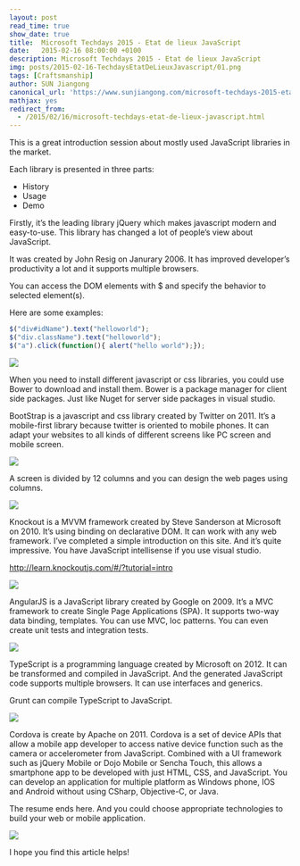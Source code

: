 ```yaml
---
layout: post
read_time: true
show_date: true
title:  Microsoft Techdays 2015 - Etat de lieux JavaScript
date:   2015-02-16 08:00:00 +0100
description: Microsoft Techdays 2015 - Etat de lieux JavaScript
img: posts/2015-02-16-TechdaysEtatDeLieuxJavascript/01.png
tags: [Craftsmanship]
author: SUN Jiangong
canonical_url: 'https://www.sunjiangong.com/microsoft-techdays-2015-etat-de-lieux-javascript.html'
mathjax: yes
redirect_from:
  - /2015/02/16/microsoft-techdays-etat-de-lieux-javascript.html
---
```



This is a great introduction session about mostly used JavaScript libraries in the market.

Each library is presented in three parts:
- History
- Usage
- Demo

Firstly, it’s the leading library jQuery which makes javascript modern and easy-to-use. This library has changed a lot of people’s view about JavaScript.

<!--more-->

It was created by John Resig on Janurary 2006. It has improved developer’s productivity a lot and it supports multiple browsers.

You can access the DOM elements with $ and specify the behavior to selected element(s).

Here are some examples:

```javascript
$("div#idName").text("helloworld");
$("div.className").text("helloworld");
$("a").click(function(){ alert("hello world");});
```


![](./../../../assets/img/posts/2015-02-16-TechdaysEtatDeLieuxJavascript/01.png)

When you need to install different javascript or css libraries, you could use Bower to download and install them. Bower is a package manager for client side packages. Just like Nuget for server side packages in visual studio.

BootStrap is a javascript and css library created by Twitter on 2011. It’s a mobile-first library because twitter is oriented to mobile phones. It can adapt your websites to all kinds of different screens like PC screen and mobile screen.

![](./../../../assets/img/posts/2015-02-16-TechdaysEtatDeLieuxJavascript/02.png)

A screen is divided by 12 columns and you can design the web pages using columns.

![](./../../../assets/img/posts/2015-02-16-TechdaysEtatDeLieuxJavascript/03.png)

Knockout is a MVVM framework created by Steve Sanderson at Microsoft on 2010. It’s using binding on declarative DOM. It can work with any web framework.
I’ve completed a simple introduction on this site. And it’s quite impressive. You have JavaScript intellisense if you use visual studio.

http://learn.knockoutjs.com/#/?tutorial=intro

![](./../../../assets/img/posts/2015-02-16-TechdaysEtatDeLieuxJavascript/04.png)

AngularJS is a JavaScript library created by Google on 2009. It’s a MVC framework to create Single Page Applications (SPA).
It supports two-way data binding, templates. You can use MVC, Ioc patterns. You can even create unit tests and integration tests.

![](./../../../assets/img/posts/2015-02-16-TechdaysEtatDeLieuxJavascript/05.png)

TypeScript is a programming language created by Microsoft on 2012. It can be transformed and compiled in JavaScript. And the generated JavaScript code supports multiple browsers. It can use interfaces and generics.

Grunt can compile TypeScript to JavaScript.

![](./../../../assets/img/posts/2015-02-16-TechdaysEtatDeLieuxJavascript/06.png)

Cordova is create by Apache on 2011.
Cordova is a set of device APIs that allow a mobile app developer to access native device function such as the camera or accelerometer from JavaScript. Combined with a UI framework such as jQuery Mobile or Dojo Mobile or Sencha Touch, this allows a smartphone app to be developed with just HTML, CSS, and JavaScript.
You can develop an application for multiple platform as Windows phone, IOS and Android without using CSharp, Objective-C, or Java.

The resume ends here. And you could choose appropriate technologies to build your web or mobile application.

![](./../../../assets/img/posts/2015-02-16-TechdaysEtatDeLieuxJavascript/07.png)

I hope you find this article helps!